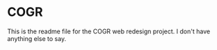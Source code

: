# COGR

This is the readme file for the COGR web redesign project. I don't have anything else to say.
